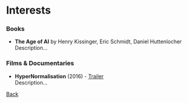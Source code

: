 # Interests

### Books
- **The Age of AI** by Henry Kissinger, Eric Schmidt, Daniel Huttenlocher  
  Description...
  
### Films & Documentaries 
- **HyperNormalisation** (2016) - [Trailer](link)  
  Description...

[Back](https://williamgay25.github.io/)
